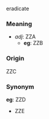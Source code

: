eradicate
### Meaning
+ _adj_: ZZA
	+ __eg__: ZZB

### Origin

ZZC

### Synonym

__eg__: ZZD

+ ZZE


